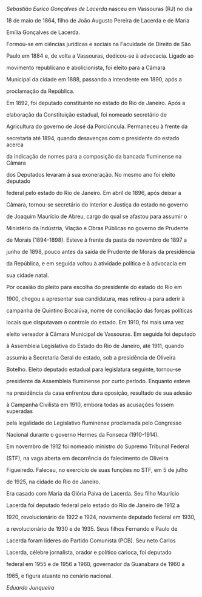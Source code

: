 

*Sebastião Eurico Gonçalves de Lacerda* nasceu em Vassouras (RJ) no dia

18 de maio de 1864, filho de João Augusto Pereira de Lacerda e de Maria

Emília Gonçalves de Lacerda.



Formou-se em ciências jurídicas e sociais na Faculdade de Direito de São

Paulo em 1884 e, de volta a Vassouras, dedicou-se à advocacia. Ligado ao

movimento republicano e abolicionista, foi eleito para a Câmara

Municipal da cidade em 1888, passando a intendente em 1890, após a

proclamação da República.



Em 1892, foi deputado constituinte no estado do Rio de Janeiro. Após a

elaboração da Constituição estadual, foi nomeado secretário de

Agricultura do governo de José da Porciúncula. Permaneceu à frente da

secretaria até 1894, quando desavenças com o presidente do estado acerca

da indicação de nomes para a composição da bancada fluminense na Câmara

dos Deputados levaram à sua exoneração. No mesmo ano foi eleito deputado

federal pelo estado do Rio de Janeiro. Em abril de 1896, após deixar a

Câmara, tornou-se secretário do Interior e Justiça do estado no governo

de Joaquim Maurício de Abreu, cargo do qual se afastou para assumir o

Ministério da Indústria, Viação e Obras Públicas no governo de Prudente

de Morais (1894-1898). Esteve à frente da pasta de novembro de 1897 a

junho de 1898, pouco antes da saída de Prudente de Morais da presidência

da República, e em seguida voltou à atividade política e à advocacia em

sua cidade natal.



Por ocasião do pleito para escolha do presidente do estado do Rio em

1900, chegou a apresentar sua candidatura, mas retirou-a para aderir à

campanha de Quintino Bocaiúva, nome de conciliação das forças políticas

locais que disputavam o controle do estado. Em 1910, foi mais uma vez

eleito vereador à Câmara Municipal de Vassouras. Em seguida foi deputado

à Assembleia Legislativa do Estado do Rio de Janeiro, até 1911, quando

assumiu a Secretaria Geral do estado, sob a presidência de Oliveira

Botelho. Eleito deputado estadual para legislatura seguinte, tornou-se

presidente da Assembleia fluminense por curto período. Enquanto esteve

na presidência da casa enfrentou dura oposição, resultado de sua adesão

à Campanha Civilista em 1910, embora todas as acusações fossem superadas

pela legalidade do Legislativo fluminense proclamada pelo Congresso

Nacional durante o governo Hermes da Fonseca (1910-1914).



Em novembro de 1912 foi nomeado ministro do Supremo Tribunal Federal

(STF), na vaga aberta em decorrência do falecimento de Oliveira

Figueiredo. Faleceu, no exercício de suas funções no STF, em 5 de julho

de 1925, na cidade do Rio de Janeiro.



Era casado com Maria da Glória Paiva de Lacerda. Seu filho Maurício

Lacerda foi deputado federal pelo estado do Rio de Janeiro de 1912 a

1920, revolucionário de 1922 e 1924, novamente deputado federal em 1930,

e revolucionário de 1930 e de 1935. Seus filhos Fernando e Paulo de

Lacerda foram líderes do Partido Comunista (PCB). Seu neto Carlos

Lacerda, célebre jornalista, orador e político carioca, foi deputado

federal em 1955 e de 1956 a 1960, governador da Guanabara de 1960 a

1965, e figura atuante no cenário nacional.



*Eduardo Junqueira*



